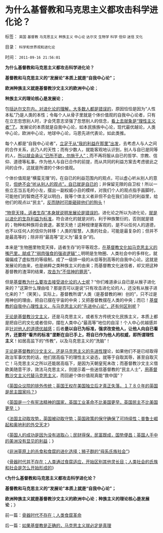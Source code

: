 # 为什么基督教和马克思主义都攻击科学进化论？

标签： `英国` `基督教` `马克思主义` `种族主义` `中心论` `达尔文` `生物学` `科学` `信仰` `迷信` `文化` 

目录： `科学和世界观和进化论`

时间： `2011-09-16 21:56:01`

**为什么基督教和马克思主义都攻击科学进化论？**

**基督教和马克思主义的“发展论”本质上就是“自我中心论”；**

**欧洲种族主义就是基督教沙文主义的欧洲中心论**；

**种族主义的理论核心是发展论**；

包[括达尔文在内，对进化论的理解，大多数人都是错误的](../../../2009/4/24/科学进化论和达尔文主义.md)，原因恰恰是因为“人性本私”乃是人类的本性；令每个人从骨子里就是个体价值观的自我中心论者，只有在立志忽悠别人时，才会凭意志坚强了忽悠别人的信念，[看上去就象是“理性主义者”了](../../../2011/4/27/理性主义者自爆隐私的权威性.md)。发展论的本质就是自我中心论，如本民族族中心论，现代最优越论，人类中心论，欧洲中心论，地球中心论，马恩先进代表论，如此类推。

每个人都是“自我中心论者”，[立足于从“我的利益在那里”出发](../../../2011/4/25/“我的观点我作主”和理性主义的权威.md)，去考虑人与人之间的合作关系，此乃人的天性；而有少数人，就能客观地认识到，别人与自已是同等的人，[所以就会承认“已所不欲，勿施于人”；](../../../2009/6/19/“已所不欲，勿施于人”就是普世的价值观.md)而不再将服从自已的哲学、宗教、信仰、道德等私事，作为他人与自已合作的前提，而从共同的利益方案去考虑彼此之间的合作，这就是所谓的个体价值观。

个体价值观是“横蛮无理”的，在自已的利益范围内的观点，可以虚心听从别人的意见，[但绝不会“听从别人的观点”，自已就是自已的](../../../2011/3/2/个体意识主权不是信仰：你的意识，不是别人的意识.md)；并保留无限的自卫权！所以一些立志当五毛的小左，摆出一副权威小丑的模样，对我们个人的观点指手画脚时，可能他们的智商还不足以明白，我等个体主义者非但不会在我们自已的利益里，给他们的观点以“民主”，[反而随时可能砸碎他们的狗头](../../../2011/2/7/大刀向着鬼子们的头上砍去！.md)！

[“物竞天择，适者生存”本身就说明发展论是错误的](../../../2010/6/13/“从林法则”不是“物竞天择，适者生存”;不是进化论.md)。进化论之所以为进化论，[就是以进化的生存利益为标准](../../../2010/1/15/进化论本质规律就是成本效益定律.md)，符合进化的就是对的，利于种族繁衍的，否则就是错的；物种和种族将会衰退，甚至灭绝！这种规律是客观的，是不以任何人的道德，也不以任何人的信仰为转移！人类的智慧，人类的社会，可能是最复杂的；但并不是最高等的；除非将“最高等”定义为“最复杂”的。

本来是“生物圈里物竞天择，适者生存”的平等观念，[在基督教文化如马克思主义的嘴巴里，就成了“弱肉强食的强盗逻辑”；](../../../2010/2/2/炮轰进化论.md)明明是生物圈、人类社会中的多样化，就偏偏成了虚拟性的等级制，成了一级排一级的从低等到高等的自我中心论。这就是发展论的由来，也是纳粹之类种族主义的由来；而基督教文化迷信者，却又把这种基督教的渣滓的结果，[攻击为“不信神的罪恶](../../../2010/2/12/个人主义对哲学的实证基础的变化.md)”。

但是[基督教为什么要攻击接受进化论的人士呢](../../../2009/11/27/科学，信仰，唯物唯心的主义，和进化论.md)？“你们难道承认自已是从猴子进化来的？”这算什么理由哇？那是否可以是说“只有攻击进化论的人，还没有从猴子进化来的？”（笑笑）。实际上，基督教所谓“人类（是基督教的神）创的”，只不过是用神创的理由，把自已摆在宇宙的中央；又把基督教摆在人类的中央；而已！[基督教的自我中心理性主义，与马克思主义的“先进中心论”，还有何区别呢](../../../2009/11/9/生物学，进化论，基督教和马克思主义.md)？

[无论是基督教沙文主义](../../../2010/10/28/法西斯和基督教沙文主义.md)，还是马克思主义，或者东方传统文化民族主义，本质上都是把自已的文化或者信仰，摆在人类中心“最高等”地位的自淫！个人中心优越感并非[针对他人的道德优越感](../../../2010/3/16/部分世界古代史是今天的国家机密.md)；后者**是以自已为标准，强求改变他人，让他人向自已看齐，还要将“看齐的标准”垄断在自已手上，将自已作为他人的权威，即所谓理性主义**！如居高监下的“传教”，以及马克思主义的“洗脑”！

[无论是基督教的沙文主义，还是马克思主义的先进性理](../../../2011/7/2/马克思主义脱胎于（基督教沙文主义＋工团主义）.md)论，如果他们不是已经取得政治军事优势的话，他们居高临下的理性主义姿态，就等于自取其辱，甚至自取灭亡！马克思主义之所以还能居高临下，是因为天朝皇宪未改；而基督教沙文主义借欧美随意干涉，效法马克思主义，则提示着一些迷信基督教的“民主人士”，[用基督教沙文主义代替马克思主义](../../../2011/4/21/民主乍整才是好东西？.md)，而回避个体价值观真能“救中国”？

《[英国众议院的排外传统；英国王权在美国独立后才真正失落，１７８０年的英国是民主国家吗？](../../../2011/8/21/民主必然是排外的；英国下议院的排外传统.md)》

《[英国是一个有宪法精神的国家，英国工业革命不比美国更早，英国民主不比美国更早；](../../../2011/8/21/英国不是第一个民主国家.md)》

《[法国主动取攻势，英国被动取守势；英国政策的保守确保了可持续性；普鲁士崛起和奥地利的外交天才](../../../2011/8/21/法国主动进攻，英国被动防守；好死不如赖活着.md)》

《[英国人的成功是因为没有进取心；民财得保，民富既成，国势便昌；英国人手中的美洲没有显见的利益](../../../2011/8/21/英国人的成功是因为没有进取心.md)；》

《[非洲草原上的杀食和食腐的进化选择；狮子群的“母系氏族社会”](../../../2011/9/15/非洲草原上的杀食和食腐的进化选择.md)》

《[骨器时代并不存在；人类通过食腐适应，开始区别其他灵长目；人类社会的氏族和社会是怎么开始形成的](../../../2011/9/15/骨器时代不存在；人类食腐革命.md)》

《**为什么基督教和马克思主义都攻击科学进化论？**

**基督教和马克思主义的“发展论”本质上就是“自我中心论”；**

**欧洲种族主义就是基督教沙文主义的欧洲中心论**；**种族主义的理论核心是发展论**；》



前一篇：[骨器时代不存在；人类食腐革命](../../../2011/9/15/骨器时代不存在；人类食腐革命.md)

后一篇：[如果基督教是正确的，马克思主义就必定是真理](../../../2011/9/16/如果基督教是正确的，马克思主义就必定是真理.md)